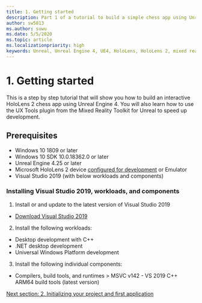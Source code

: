 ```yaml
---
title: 1. Getting started
description: Part 1 of a tutorial to build a simple chess app using Unreal Engine 4 and the Mixed Reality Toolkit UX Tools plugin
author: sw5813
ms.author: suwu
ms.date: 5/5/2020
ms.topic: article
ms.localizationpriority: high
keywords: Unreal, Unreal Engine 4, UE4, HoloLens, HoloLens 2, mixed reality, tutorial, getting started, mrtk, uxt, UX Tools, documentation
---
```


# 1. Getting started

This is a step by step tutorial that will show you how to build an interactive HoloLens 2 chess app using Unreal Engine 4. You will also learn how to use the UX Tools plugin from the Mixed Reality Toolkit for Unreal to speed up development. 

## Prerequisites

* Windows 10 1809 or later
* Windows 10 SDK 10.0.18362.0 or later
* Unreal Engine 4.25 or later
* Microsoft HoloLens 2 device [configured for development](using-visual-studio.md#enabling-developer-mode) or Emulator
* Visual Studio 2019 (with below workloads and components)

### Installing Visual Studio 2019, workloads, and components
1. Install or and update to the latest version of Visual Studio 2019
* [Download Visual Studio 2019](https://visualstudio.microsoft.com/downloads/)
2. Install the following workloads:
* Desktop development with C++
* .NET desktop development
* Universal Windows Platform development
3. Install the following individual components:
* Compilers, build tools, and runtimes > MSVC v142 - VS 2019 C++ ARM64 build tools (latest version)

[Next section: 2. Initializing your project and first application](unreal-uxt-ch2.md)